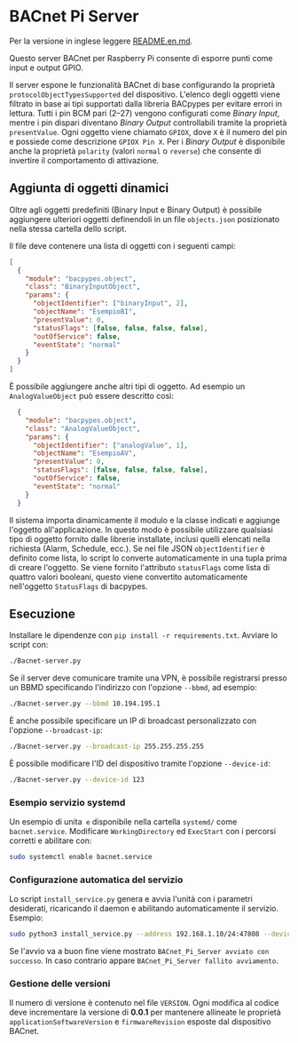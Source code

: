 # BACnet Pi Server

Per la versione in inglese leggere [README.en.md](README.en.md).


Questo server BACnet per Raspberry Pi consente di esporre punti come input e output GPIO.

Il server espone le funzionalità BACnet di base configurando la
proprietà `protocolObjectTypesSupported` del dispositivo. L'elenco degli
oggetti viene filtrato in base ai tipi supportati dalla libreria BACpypes
per evitare errori in lettura. Tutti i pin BCM
pari (2–27) vengono configurati come *Binary Input*, mentre i pin dispari
diventano *Binary Output* controllabili tramite la proprietà
`presentValue`. Ogni oggetto viene chiamato `GPIOX`, dove `X` è il numero
del pin e possiede come descrizione `GPIOX Pin X`. Per i *Binary Output*
è disponibile anche la proprietà `polarity` (valori `normal` o `reverse`)
che consente di invertire il comportamento di attivazione.

## Aggiunta di oggetti dinamici

Oltre agli oggetti predefiniti (Binary Input e Binary Output) è possibile
aggiungere ulteriori oggetti definendoli in un file `objects.json` posizionato nella stessa
cartella dello script.

Il file deve contenere una lista di oggetti con i seguenti campi:

```json
[
  {
    "module": "bacpypes.object",
    "class": "BinaryInputObject",
    "params": {
      "objectIdentifier": ["binaryInput", 2],
      "objectName": "EsempioBI",
      "presentValue": 0,
      "statusFlags": [false, false, false, false],
      "outOfService": false,
      "eventState": "normal"
    }
  }
]
```

È possibile aggiungere anche altri tipi di oggetto. Ad esempio un `AnalogValueObject` può essere descritto così:

```json
  {
    "module": "bacpypes.object",
    "class": "AnalogValueObject",
    "params": {
      "objectIdentifier": ["analogValue", 1],
      "objectName": "EsempioAV",
      "presentValue": 0,
      "statusFlags": [false, false, false, false],
      "outOfService": false,
      "eventState": "normal"
    }
  }
```

Il sistema importa dinamicamente il modulo e la classe indicati e aggiunge l'oggetto
all'applicazione. In questo modo è possibile utilizzare qualsiasi tipo di oggetto fornito
dalle librerie installate, inclusi quelli elencati nella richiesta (Alarm, Schedule, ecc.).
Se nel file JSON `objectIdentifier` è definito come lista, lo script lo converte
automaticamente in una tupla prima di creare l'oggetto.
Se viene fornito l'attributo `statusFlags` come lista di quattro valori
booleani, questo viene convertito automaticamente nell'oggetto `StatusFlags` di
bacpypes.

## Esecuzione

Installare le dipendenze con `pip install -r requirements.txt`.
Avviare lo script con:

```bash
./Bacnet-server.py
```

Se il server deve comunicare tramite una VPN, è possibile registrarsi presso un
BBMD specificando l'indirizzo con l'opzione `--bbmd`, ad esempio:

```bash
./Bacnet-server.py --bbmd 10.194.195.1
```

È anche possibile specificare un IP di broadcast personalizzato con
l'opzione `--broadcast-ip`:

```bash
./Bacnet-server.py --broadcast-ip 255.255.255.255
```

È possibile modificare l'ID del dispositivo tramite l'opzione `--device-id`:

```bash
./Bacnet-server.py --device-id 123
```

### Esempio servizio systemd
Un esempio di unita` e` disponibile nella cartella `systemd/` come `bacnet.service`.
Modificare `WorkingDirectory` ed `ExecStart` con i percorsi corretti e abilitare con:
```bash
sudo systemctl enable bacnet.service
```

### Configurazione automatica del servizio

Lo script `install_service.py` genera e avvia l'unità con i parametri
desiderati, ricaricando il daemon e abilitando automaticamente il servizio.
Esempio:

```bash
sudo python3 install_service.py --address 192.168.1.10/24:47808 --device-id 123
```

Se l'avvio va a buon fine viene mostrato `BACnet_Pi_Server avviato con successo`.
In caso contrario appare `BACnet_Pi_Server fallito avviamento`.

### Gestione delle versioni


Il numero di versione è contenuto nel file `VERSION`. Ogni modifica al codice
deve incrementare la versione di **0.0.1** per mantenere allineate le
proprietà `applicationSoftwareVersion` e `firmwareRevision` esposte dal
dispositivo BACnet.
